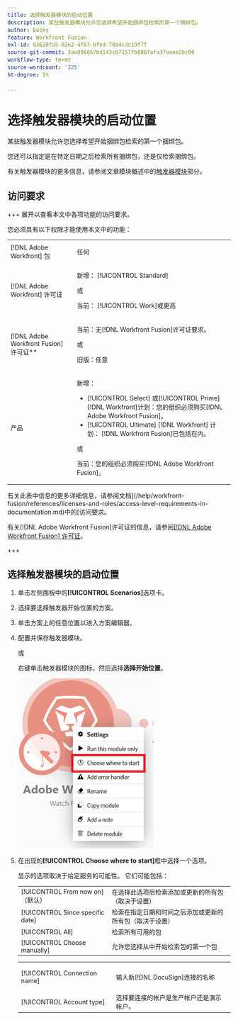 ```yaml
---
title: 选择触发器模块的启动位置
description: 某些触发器模块允许您选择希望开始捆绑包检索的第一个捆绑包。
author: Becky
feature: Workfront Fusion
exl-id: 83628fa5-82e2-4f67-bfed-70a4c3c19f7f
source-git-commit: 3aa896867bd143c67157fb886fafa37eaee2bc00
workflow-type: tm+mt
source-wordcount: '325'
ht-degree: 1%

---
```


# 选择触发器模块的启动位置

某些触发器模块允许您选择希望开始捆绑包检索的第一个捆绑包。

您还可以指定是在特定日期之后检索所有捆绑包，还是仅检索捆绑包。

有关触发器模块的更多信息，请参阅文章模块概述中的[触发器模块](/help/workfront-fusion/get-started-with-fusion/understand-fusion/module-overview.md#trigger-modules)部分。

## 访问要求

+++ 展开以查看本文中各项功能的访问要求。

您必须具有以下权限才能使用本文中的功能：

<table style="table-layout:auto">
 <col> 
 <col> 
 <tbody> 
  <tr> 
   <td role="rowheader">[!DNL Adobe Workfront] 包</td> 
   <td> <p>任何</p> </td> 
  </tr> 
  <tr data-mc-conditions=""> 
   <td role="rowheader">[!DNL Adobe Workfront] 许可证</td> 
   <td> <p>新增： [!UICONTROL Standard]</p><p>或</p><p>当前： [!UICONTROL Work]或更高</p> </td> 
  </tr> 
  <tr> 
   <td role="rowheader">[!DNL Adobe Workfront Fusion] 许可证**</td> 
   <td>
   <p>当前：无[!DNL Workfront Fusion]许可证要求。</p>
   <p>或</p>
   <p>旧版：任意 </p>
   </td> 
  </tr> 
  <tr> 
   <td role="rowheader">产品</td> 
   <td>
   <p>新增：</p> <ul><li>[!UICONTROL Select] 或[!UICONTROL Prime] [!DNL Workfront]计划：您的组织必须购买[!DNL Adobe Workfront Fusion]。</li><li>[!UICONTROL Ultimate] [!DNL Workfront] 计划： [!DNL Workfront Fusion]已包括在内。</li></ul>
   <p>或</p>
   <p>当前：您的组织必须购买[!DNL Adobe Workfront Fusion]。</p>
   </td> 
  </tr>
 </tbody> 
</table>

有关此表中信息的更多详细信息，请参阅文档](/help/workfront-fusion/references/licenses-and-roles/access-level-requirements-in-documentation.md)中的[访问要求。

有关[!DNL Adobe Workfront Fusion]许可证的信息，请参阅[[!DNL Adobe Workfront Fusion] 许可证](/help/workfront-fusion/set-up-and-manage-workfront-fusion/licensing-operations-overview/license-automation-vs-integration.md)。

+++

## 选择触发器模块的启动位置

1. 单击左侧面板中的&#x200B;**[!UICONTROL Scenarios]**&#x200B;选项卡。
1. 选择要选择触发器开始位置的方案。
1. 单击方案上的任意位置以进入方案编辑器。
1. 配置并保存触发器模块。

   或

   右键单击触发器模块的图标，然后选择&#x200B;**选择开始位置**。

   ![选择开始位置](assets/choose-where-to-start.png)

1. 在出现的&#x200B;**[!UICONTROL Choose where to start]**&#x200B;框中选择一个选项。

   显示的选项取决于给定服务的可能性。 它们可能包括：

   <table style="table-layout:auto">
    <col> 
    <col> 
    <tbody>
    <tr>
    <td>[!UICONTROL From now on] （默认）</td>
    <td>在选择此选项后检索添加或更新的所有包（取决于设置）</td>
    </tr>
     <tr>
    <td>[!UICONTROL Since specific date]</td>
    <td>检索在指定日期和时间之后添加或更新的所有包（取决于设置）</td>
      </tr>
      <tr>
    <td>[!UICONTROL All]</td>
    <td>检索所有可用的包</td>
     </tr>
      <tr>
    <td>[!UICONTROL Choose manually]</td>
    <td>允许您选择从中开始检索包的第一个包</td>
     </tr>
     </tbody>
   </table>



   <table style="table-layout:auto">
    <col> 
    <col> 
    <tbody> 
     <tr> 
      <td role="rowheader"> <p>[!UICONTROL Connection name]</p> </td> 
      <td>输入新[!DNL DocuSign]连接的名称</td> 
     </tr> 
     <tr> 
      <td role="rowheader">[!UICONTROL Account type]</td> 
      <td>选择要连接的帐户是生产帐户还是演示帐户。</td> 
     </tr> 
    </tbody> 
   </table>


